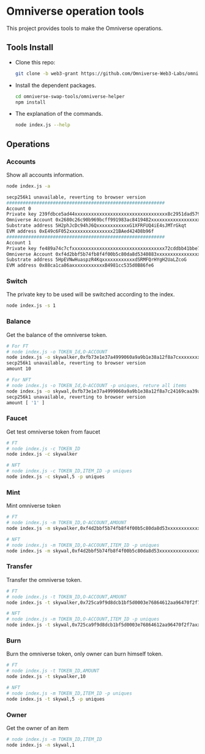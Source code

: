 # Omniverse operation tools

This project provides tools to make the Omniverse operations.

## Tools Install

* Clone this repo:

    ```sh
    git clone -b web3-grant https://github.com/Omniverse-Web3-Labs/omniverse-swap-tools.git
    ```

* Install the dependent packages.

    ```sh
    cd omniverse-swap-tools/omniverse-helper
    npm install
    ```

* The explanation of the commands.

    ```sh
    node index.js --help
    ```

## Operations

### Accounts

Show all accounts information.

```sh
node index.js -a

secp256k1 unavailable, reverting to browser version
########################################################## 
Account 0
Private key 239fdbce5ad44xxxxxxxxxxxxxxxxxxxxxxxxxxxxxxxxxx8c2951dad57959783
Omniverse Account 0x2680c26c90b969bcff991983ac8419482xxxxxxxxxxxxxxxxxxxxxxxxxxxxxxxxxx45fcaddaa0964ad57459e07304a1363b9c4516c925d4d07ca9407483a3fb5
Substrate address 5H2phJcDc94hJ6QxxxxxxxxxxxxG1XFRFUQ4iE4sJMTrGkqt
EVM address 0xE49c6F052xxxxxxxxxxxxxxxx21BAed424D8b96f
##########################################################
Account 1
Private key fe489a74c7cfxxxxxxxxxxxxxxxxxxxxxxxxxxxxxxxxxx72cddbb41bbe7913d1
Omniverse Account 0xf4d2bbf5b74fb8f4f00b5c80da8d5340883xxxxxxxxxxxxxxxxxxxxxxxxxxxxxxxxxxd6e642f25d03df00d222a3e365136e8f071c38a59294ccbaca3359ee152
Substrate address 5HpEVNwHuaspzR4KqxxxxxxxxxxxxdSRMFQrHYgH2UaLZcoG
EVM address 0x88ca1ca86axxxxxxxxxxxxB4981cc535d0B86fe6
```

### Switch

The private key to be used will be switched according to the index.

```sh
node index.js -s 1
```

### Balance

Get the balance of the omniverse token.

```sh
# For FT
# node index.js -o TOKEN_Id,O-ACCOUNT
node index.js -o skywalker,0xfb73e1e37a4999060a9a9b1e38a12f8a7cxxxxxxxxxxxxxxxxxxxxxxxxxxxxxxxxxxe4dcd28692ae02b7627c2aebafb443e9600e476b465da5c4dddbbc3f2782
secp256k1 unavailable, reverting to browser version
amount 10

# For NFT
# node index.js -o TOKEN_Id,O-ACCOUNT -p uniques, reture all items
node index.js -o skywal,0xfb73e1e37a4999060a9a9b1e38a12f8a7c24169caa39a2fb304dc3506dd2d797f8d7e4dcd28692ae02b7627c2aebafb443e9600e476b465da5c4dddbbc3f2782 -p uniques
secp256k1 unavailable, reverting to browser version
amount [ '1' ]
```

### Faucet

Get test omniverse token from faucet

```sh
# FT
# node index.js -c TOKEN_ID
node index.js -c skywalker

# NFT
# node index.js -c TOKEN_ID,ITEM_ID -p uniques
node index.js -c skywal,5 -p uniques
```

### Mint

Mint omniverse token

```sh
# FT
# node index.js -m TOKEN_ID,O-ACCOUNT,AMOUNT
node index.js -m skywalker,0xf4d2bbf5b74fb8f4f00b5c80da8d53xxxxxxxxxxxxxxxxxxxxxxxxxxxxxxxxxx9dec9d6e642f25d03df00d222a3e365136e8f071c38a59294ccbaca3359ee152,10

# NFT
# node index.js -m TOKEN_ID,O-ACCOUNT,ITEM_ID -p uniques
node index.js -m skywal,0xf4d2bbf5b74fb8f4f00b5c80da8d53xxxxxxxxxxxxxxxxxxxxxxxxxxxxxxxxxx9dec9d6e642f25d03df00d222a3e365136e8f071c38a59294ccbaca3359ee152,5 -p uniques
```

### Transfer

Transfer the omniverse token.

```sh
# FT
# node index.js -t TOKEN_ID,O-ACCOUNT,AMOUNT
node index.js -t skywalker,0x725ca9f9d8dcb1bf5d0003e76864612aa96470f2f7axxxxxxxxxxxxxxxxxxxxxxxxxxxxxxxxxx3d21fed9e328f1b92f4cb1d7c2533552fdafb63f9f4b62d8f16,10

# NFT
# node index.js -m TOKEN_ID,O-ACCOUNT,ITEM_ID -p uniques
node index.js -t skywal,0x725ca9f9d8dcb1bf5d0003e76864612aa96470f2f7axxxxxxxxxxxxxxxxxxxxxxxxxxxxxxxxxx3d21fed9e328f1b92f4cb1d7c2533552fdafb63f9f4b62d8f16,5 -p uniques
```

### Burn

Burn the omniverse token, only owner can burn himself token.

```sh
# FT
# node index.js -t TOKEN_ID,AMOUNT
node index.js -t skywalker,10

# NFT
# node index.js -m TOKEN_ID,ITEM_ID -p uniques
node index.js -t skywal,5 -p uniques
```

### Owner

Get the owner of an item

```sh
# node index.js -m TOKEN_ID,ITEM_ID
node index.js -n skywal,1
```
